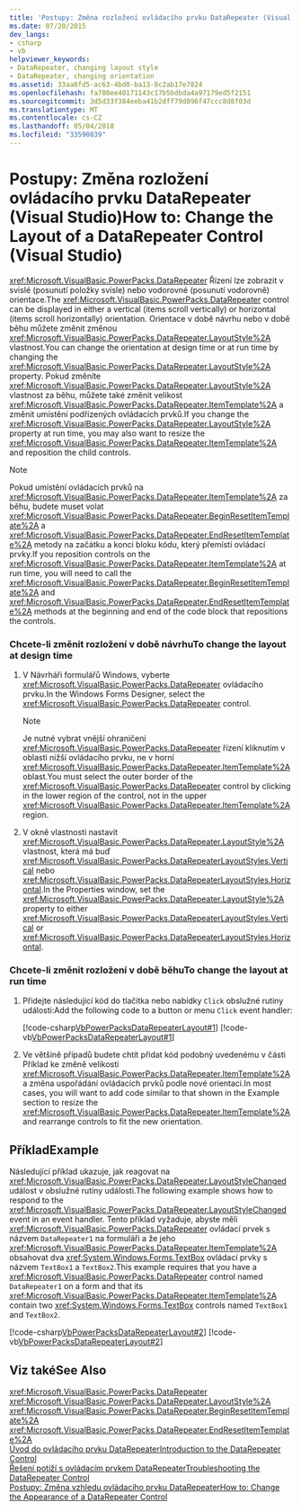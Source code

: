 ```yaml
---
title: 'Postupy: Změna rozložení ovládacího prvku DataRepeater (Visual Studio)'
ms.date: 07/20/2015
dev_langs:
- csharp
- vb
helpviewer_keywords:
- DataRepeater, changing layout style
- DataRepeater, changing orientation
ms.assetid: 33aa8fd5-ac63-4bd0-ba13-8c2ab17e7824
ms.openlocfilehash: fa780ee40171143c17b5bdbda4a97179ed5f2151
ms.sourcegitcommit: 3d5d33f384eeba41b2dff79d096f47ccc8d8f03d
ms.translationtype: MT
ms.contentlocale: cs-CZ
ms.lasthandoff: 05/04/2018
ms.locfileid: "33590839"
---
```

# <a name="how-to-change-the-layout-of-a-datarepeater-control-visual-studio"></a><span data-ttu-id="84169-102">Postupy: Změna rozložení ovládacího prvku DataRepeater (Visual Studio)</span><span class="sxs-lookup"><span data-stu-id="84169-102">How to: Change the Layout of a DataRepeater Control (Visual Studio)</span></span>
<span data-ttu-id="84169-103"><xref:Microsoft.VisualBasic.PowerPacks.DataRepeater> Řízení lze zobrazit v svislé (posunutí položky svisle) nebo vodorovné (posunutí vodorovně) orientace.</span><span class="sxs-lookup"><span data-stu-id="84169-103">The <xref:Microsoft.VisualBasic.PowerPacks.DataRepeater> control can be displayed in either a vertical (items scroll vertically) or horizontal (items scroll horizontally) orientation.</span></span> <span data-ttu-id="84169-104">Orientace v době návrhu nebo v době běhu můžete změnit změnou <xref:Microsoft.VisualBasic.PowerPacks.DataRepeater.LayoutStyle%2A> vlastnost.</span><span class="sxs-lookup"><span data-stu-id="84169-104">You can change the orientation at design time or at run time by changing the <xref:Microsoft.VisualBasic.PowerPacks.DataRepeater.LayoutStyle%2A> property.</span></span> <span data-ttu-id="84169-105">Pokud změníte <xref:Microsoft.VisualBasic.PowerPacks.DataRepeater.LayoutStyle%2A> vlastnost za běhu, můžete také změnit velikost <xref:Microsoft.VisualBasic.PowerPacks.DataRepeater.ItemTemplate%2A> a změnit umístění podřízených ovládacích prvků.</span><span class="sxs-lookup"><span data-stu-id="84169-105">If you change the <xref:Microsoft.VisualBasic.PowerPacks.DataRepeater.LayoutStyle%2A> property at run time, you may also want to resize the <xref:Microsoft.VisualBasic.PowerPacks.DataRepeater.ItemTemplate%2A> and reposition the child controls.</span></span>  
  
> [!NOTE]
>  <span data-ttu-id="84169-106">Pokud umístění ovládacích prvků na <xref:Microsoft.VisualBasic.PowerPacks.DataRepeater.ItemTemplate%2A> za běhu, budete muset volat <xref:Microsoft.VisualBasic.PowerPacks.DataRepeater.BeginResetItemTemplate%2A> a <xref:Microsoft.VisualBasic.PowerPacks.DataRepeater.EndResetItemTemplate%2A> metody na začátku a konci bloku kódu, který přemístí ovládací prvky.</span><span class="sxs-lookup"><span data-stu-id="84169-106">If you reposition controls on the <xref:Microsoft.VisualBasic.PowerPacks.DataRepeater.ItemTemplate%2A> at run time, you will need to call the <xref:Microsoft.VisualBasic.PowerPacks.DataRepeater.BeginResetItemTemplate%2A> and <xref:Microsoft.VisualBasic.PowerPacks.DataRepeater.EndResetItemTemplate%2A> methods at the beginning and end of the code block that repositions the controls.</span></span>  
  
### <a name="to-change-the-layout-at-design-time"></a><span data-ttu-id="84169-107">Chcete-li změnit rozložení v době návrhu</span><span class="sxs-lookup"><span data-stu-id="84169-107">To change the layout at design time</span></span>  
  
1.  <span data-ttu-id="84169-108">V Návrháři formulářů Windows, vyberte <xref:Microsoft.VisualBasic.PowerPacks.DataRepeater> ovládacího prvku.</span><span class="sxs-lookup"><span data-stu-id="84169-108">In the Windows Forms Designer, select the <xref:Microsoft.VisualBasic.PowerPacks.DataRepeater> control.</span></span>  
  
    > [!NOTE]
    >  <span data-ttu-id="84169-109">Je nutné vybrat vnější ohraničení <xref:Microsoft.VisualBasic.PowerPacks.DataRepeater> řízení kliknutím v oblasti nižší ovládacího prvku, ne v horní <xref:Microsoft.VisualBasic.PowerPacks.DataRepeater.ItemTemplate%2A> oblast.</span><span class="sxs-lookup"><span data-stu-id="84169-109">You must select the outer border of the <xref:Microsoft.VisualBasic.PowerPacks.DataRepeater> control by clicking in the lower region of the control, not in the upper <xref:Microsoft.VisualBasic.PowerPacks.DataRepeater.ItemTemplate%2A> region.</span></span>  
  
2.  <span data-ttu-id="84169-110">V okně vlastnosti nastavit <xref:Microsoft.VisualBasic.PowerPacks.DataRepeater.LayoutStyle%2A> vlastnost, která má buď <xref:Microsoft.VisualBasic.PowerPacks.DataRepeaterLayoutStyles.Vertical> nebo <xref:Microsoft.VisualBasic.PowerPacks.DataRepeaterLayoutStyles.Horizontal>.</span><span class="sxs-lookup"><span data-stu-id="84169-110">In the Properties window, set the <xref:Microsoft.VisualBasic.PowerPacks.DataRepeater.LayoutStyle%2A> property to either <xref:Microsoft.VisualBasic.PowerPacks.DataRepeaterLayoutStyles.Vertical> or <xref:Microsoft.VisualBasic.PowerPacks.DataRepeaterLayoutStyles.Horizontal>.</span></span>  
  
### <a name="to-change-the-layout-at-run-time"></a><span data-ttu-id="84169-111">Chcete-li změnit rozložení v době běhu</span><span class="sxs-lookup"><span data-stu-id="84169-111">To change the layout at run time</span></span>  
  
1.  <span data-ttu-id="84169-112">Přidejte následující kód do tlačítka nebo nabídky `Click` obslužné rutiny události:</span><span class="sxs-lookup"><span data-stu-id="84169-112">Add the following code to a button or menu `Click` event handler:</span></span>  
  
     [!code-csharp[VbPowerPacksDataRepeaterLayout#1](../../../visual-basic/developing-apps/windows-forms/codesnippet/CSharp/how-to-change-the-layout-of-a-datarepeater-control-visual-studio_1.cs)]
     [!code-vb[VbPowerPacksDataRepeaterLayout#1](../../../visual-basic/developing-apps/windows-forms/codesnippet/VisualBasic/how-to-change-the-layout-of-a-datarepeater-control-visual-studio_1.vb)]  
  
2.  <span data-ttu-id="84169-113">Ve většině případů budete chtít přidat kód podobný uvedenému v části Příklad ke změně velikosti <xref:Microsoft.VisualBasic.PowerPacks.DataRepeater.ItemTemplate%2A> a změna uspořádání ovládacích prvků podle nové orientaci.</span><span class="sxs-lookup"><span data-stu-id="84169-113">In most cases, you will want to add code similar to that shown in the Example section to resize the <xref:Microsoft.VisualBasic.PowerPacks.DataRepeater.ItemTemplate%2A> and rearrange controls to fit the new orientation.</span></span>  
  
## <a name="example"></a><span data-ttu-id="84169-114">Příklad</span><span class="sxs-lookup"><span data-stu-id="84169-114">Example</span></span>  
 <span data-ttu-id="84169-115">Následující příklad ukazuje, jak reagovat na <xref:Microsoft.VisualBasic.PowerPacks.DataRepeater.LayoutStyleChanged> událost v obslužné rutiny události.</span><span class="sxs-lookup"><span data-stu-id="84169-115">The following example shows how to respond to the <xref:Microsoft.VisualBasic.PowerPacks.DataRepeater.LayoutStyleChanged> event in an event handler.</span></span> <span data-ttu-id="84169-116">Tento příklad vyžaduje, abyste měli <xref:Microsoft.VisualBasic.PowerPacks.DataRepeater> ovládací prvek s názvem `DataRepeater1` na formuláři a že jeho <xref:Microsoft.VisualBasic.PowerPacks.DataRepeater.ItemTemplate%2A> obsahovat dva <xref:System.Windows.Forms.TextBox> ovládací prvky s názvem `TextBox1` a `TextBox2`.</span><span class="sxs-lookup"><span data-stu-id="84169-116">This example requires that you have a <xref:Microsoft.VisualBasic.PowerPacks.DataRepeater> control named `DataRepeater1` on a form and that its <xref:Microsoft.VisualBasic.PowerPacks.DataRepeater.ItemTemplate%2A> contain two <xref:System.Windows.Forms.TextBox> controls named `TextBox1` and `TextBox2`.</span></span>  
  
 [!code-csharp[VbPowerPacksDataRepeaterLayout#2](../../../visual-basic/developing-apps/windows-forms/codesnippet/CSharp/how-to-change-the-layout-of-a-datarepeater-control-visual-studio_2.cs)]
 [!code-vb[VbPowerPacksDataRepeaterLayout#2](../../../visual-basic/developing-apps/windows-forms/codesnippet/VisualBasic/how-to-change-the-layout-of-a-datarepeater-control-visual-studio_2.vb)]  
  
## <a name="see-also"></a><span data-ttu-id="84169-117">Viz také</span><span class="sxs-lookup"><span data-stu-id="84169-117">See Also</span></span>  
 <xref:Microsoft.VisualBasic.PowerPacks.DataRepeater>  
 <xref:Microsoft.VisualBasic.PowerPacks.DataRepeater.LayoutStyle%2A>  
 <xref:Microsoft.VisualBasic.PowerPacks.DataRepeater.BeginResetItemTemplate%2A>  
 <xref:Microsoft.VisualBasic.PowerPacks.DataRepeater.EndResetItemTemplate%2A>  
 [<span data-ttu-id="84169-118">Úvod do ovládacího prvku DataRepeater</span><span class="sxs-lookup"><span data-stu-id="84169-118">Introduction to the DataRepeater Control</span></span>](../../../visual-basic/developing-apps/windows-forms/introduction-to-the-datarepeater-control-visual-studio.md)  
 [<span data-ttu-id="84169-119">Řešení potíží s ovládacím prvkem DataRepeater</span><span class="sxs-lookup"><span data-stu-id="84169-119">Troubleshooting the DataRepeater Control</span></span>](../../../visual-basic/developing-apps/windows-forms/troubleshooting-the-datarepeater-control-visual-studio.md)  
 [<span data-ttu-id="84169-120">Postupy: Změna vzhledu ovládacího prvku DataRepeater</span><span class="sxs-lookup"><span data-stu-id="84169-120">How to: Change the Appearance of a DataRepeater Control</span></span>](../../../visual-basic/developing-apps/windows-forms/how-to-change-the-appearance-of-a-datarepeater-control-visual-studio.md)
